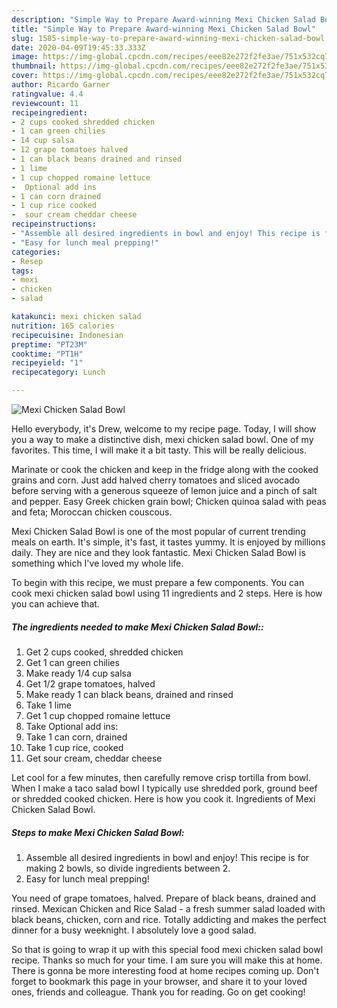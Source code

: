 ```yaml
---
description: "Simple Way to Prepare Award-winning Mexi Chicken Salad Bowl"
title: "Simple Way to Prepare Award-winning Mexi Chicken Salad Bowl"
slug: 1585-simple-way-to-prepare-award-winning-mexi-chicken-salad-bowl
date: 2020-04-09T19:45:33.333Z
image: https://img-global.cpcdn.com/recipes/eee82e272f2fe3ae/751x532cq70/mexi-chicken-salad-bowl-recipe-main-photo.jpg
thumbnail: https://img-global.cpcdn.com/recipes/eee82e272f2fe3ae/751x532cq70/mexi-chicken-salad-bowl-recipe-main-photo.jpg
cover: https://img-global.cpcdn.com/recipes/eee82e272f2fe3ae/751x532cq70/mexi-chicken-salad-bowl-recipe-main-photo.jpg
author: Ricardo Garner
ratingvalue: 4.4
reviewcount: 11
recipeingredient:
- 2 cups cooked shredded chicken
- 1 can green chilies
- 14 cup salsa
- 12 grape tomatoes halved
- 1 can black beans drained and rinsed
- 1 lime
- 1 cup chopped romaine lettuce
-  Optional add ins
- 1 can corn drained
- 1 cup rice cooked
-  sour cream cheddar cheese
recipeinstructions:
- "Assemble all desired ingredients in bowl and enjoy! This recipe is for making 2 bowls, so divide ingredients between 2."
- "Easy for lunch meal prepping!"
categories:
- Resep
tags:
- mexi
- chicken
- salad

katakunci: mexi chicken salad
nutrition: 165 calories
recipecuisine: Indonesian
preptime: "PT23M"
cooktime: "PT1H"
recipeyield: "1"
recipecategory: Lunch

---
```



![Mexi Chicken Salad Bowl](https://img-global.cpcdn.com/recipes/eee82e272f2fe3ae/751x532cq70/mexi-chicken-salad-bowl-recipe-main-photo.jpg)

Hello everybody, it's Drew, welcome to my recipe page. Today, I will show you a way to make a distinctive dish, mexi chicken salad bowl. One of my favorites. This time, I will make it a bit tasty. This will be really delicious.

Marinate or cook the chicken and keep in the fridge along with the cooked grains and corn. Just add halved cherry tomatoes and sliced avocado before serving with a generous squeeze of lemon juice and a pinch of salt and pepper. Easy Greek chicken grain bowl; Chicken quinoa salad with peas and feta; Moroccan chicken couscous.

Mexi Chicken Salad Bowl is one of the most popular of current trending meals on earth. It's simple, it's fast, it tastes yummy. It is enjoyed by millions daily. They are nice and they look fantastic. Mexi Chicken Salad Bowl is something which I've loved my whole life.


To begin with this recipe, we must prepare a few components. You can cook mexi chicken salad bowl using 11 ingredients and 2 steps. Here is how you can achieve that.

##### The ingredients needed to make Mexi Chicken Salad Bowl::

1. Get 2 cups cooked, shredded chicken
1. Get 1 can green chilies
1. Make ready 1/4 cup salsa
1. Get 1/2 grape tomatoes, halved
1. Make ready 1 can black beans, drained and rinsed
1. Take 1 lime
1. Get 1 cup chopped romaine lettuce
1. Take  Optional add ins:
1. Take 1 can corn, drained
1. Take 1 cup rice, cooked
1. Get  sour cream, cheddar cheese


Let cool for a few minutes, then carefully remove crisp tortilla from bowl. When I make a taco salad bowl I typically use shredded pork, ground beef or shredded cooked chicken. Here is how you cook it. Ingredients of Mexi Chicken Salad Bowl. 

##### Steps to make Mexi Chicken Salad Bowl:

1. Assemble all desired ingredients in bowl and enjoy! This recipe is for making 2 bowls, so divide ingredients between 2.
1. Easy for lunch meal prepping!


You need of grape tomatoes, halved. Prepare of black beans, drained and rinsed. Mexican Chicken and Rice Salad - a fresh summer salad loaded with black beans, chicken, corn and rice. Totally addicting and makes the perfect dinner for a busy weeknight. I absolutely love a good salad. 

So that is going to wrap it up with this special food mexi chicken salad bowl recipe. Thanks so much for your time. I am sure you will make this at home. There is gonna be more interesting food at home recipes coming up. Don't forget to bookmark this page in your browser, and share it to your loved ones, friends and colleague. Thank you for reading. Go on get cooking!
